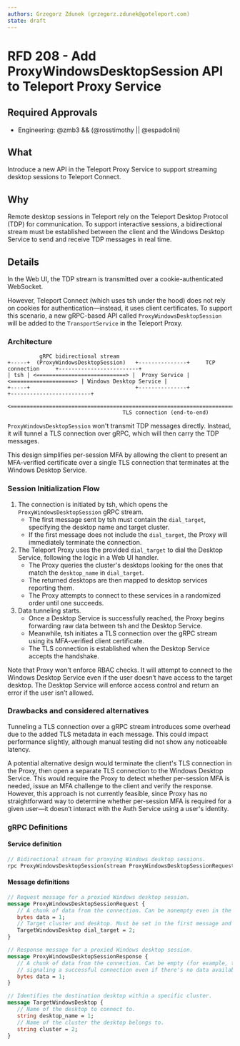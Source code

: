 ```yaml
---
authors: Grzegorz Zdunek (grzegorz.zdunek@goteleport.com)
state: draft
---
```


# RFD 208 - Add ProxyWindowsDesktopSession API to Teleport Proxy Service

## Required Approvals

- Engineering: @zmb3 && (@rosstimothy || @espadolini)

## What

Introduce a new API in the Teleport Proxy Service to support streaming desktop sessions to Teleport Connect.

## Why

Remote desktop sessions in Teleport rely on the Teleport Desktop Protocol (TDP) for communication.
To support interactive sessions, a bidirectional stream must be established between the client and the Windows Desktop Service to send and receive TDP messages in real time.

## Details

In the Web UI, the TDP stream is transmitted over a cookie-authenticated WebSocket. 

However, Teleport Connect (which uses tsh under the hood) does not rely on cookies for authentication—instead, it uses client certificates.
To support this scenario, a new gRPC-based API called `ProxyWindowsDesktopSession` will be added to the `TransportService` in the Teleport Proxy. 

### Architecture

```
          gRPC bidirectional stream   
+-----+  (ProxyWindowsDesktopSession)   +---------------+     TCP connection     +-------------------------+
| tsh | <============================> |  Proxy Service | <====================> | Windows Desktop Service |
+-----+                                 +---------------+                        +-------------------------+
        <======================================================================>
                                    TLS connection (end-to-end)
```

`ProxyWindowsDesktopSession` won't transmit TDP messages directly.
Instead, it will tunnel a TLS connection over gRPC, which will then carry the TDP messages.

This design simplifies per-session MFA by allowing the client to present an MFA-verified certificate over a single TLS connection that terminates at the Windows Desktop Service.

### Session Initialization Flow

1. The connection is initiated by tsh, which opens the `ProxyWindowsDesktopSession` gRPC stream.
   * The first message sent by tsh must contain the `dial_target`, specifying the desktop name and target cluster. 
   * If the first message does not include the `dial_target`, the Proxy will immediately terminate the connection.
2. The Teleport Proxy uses the provided `dial_target` to dial the Desktop Service, following the logic in a Web UI handler.
   * The Proxy queries the cluster's desktops looking for the ones that match the `desktop_name` in `dial_target`.
   * The returned desktops are then mapped to desktop services reporting them.
   * The Proxy attempts to connect to these services in a randomized order until one succeeds.
3. Data tunneling starts.
   * Once a Desktop Service is successfully reached, the Proxy begins forwarding raw data between tsh and the Desktop Service.
   * Meanwhile, tsh initiates a TLS connection over the gRPC stream using its MFA-verified client certificate.
   * The TLS connection is established when the Desktop Service accepts the handshake.

Note that Proxy won't enforce RBAC checks. It will attempt to connect to the Windows Desktop Service even if the user doesn’t have access to the target desktop.
The Desktop Service will enforce access control and return an error if the user isn’t allowed.

### Drawbacks and considered alternatives

Tunneling a TLS connection over a gRPC stream introduces some overhead due to the added TLS metadata in each message. 
This could impact performance slightly, although manual testing did not show any noticeable latency.

A potential alternative design would terminate the client's TLS connection in the Proxy, then open a separate TLS connection to the Windows Desktop Service. 
This would require the Proxy to detect whether per-session MFA is needed, issue an MFA challenge to the client and verify the response.
However, this approach is not currently feasible, since Proxy has no straightforward way to determine whether per-session MFA is required 
for a given user—it doesn’t interact with the Auth Service using a user's identity.

### gRPC Definitions

#### Service definition

```protobuf
// Bidirectional stream for proxying Windows desktop sessions.
rpc ProxyWindowsDesktopSession(stream ProxyWindowsDesktopSessionRequest) returns (stream ProxyWindowsDesktopSessionResponse);
```

#### Message definitions

```protobuf
// Request message for a proxied Windows desktop session.
message ProxyWindowsDesktopSessionRequest {
   // A chunk of data from the connection. Can be nonempty even in the first message, but it's also legal for it to be empty.
   bytes data = 1;
   // Target cluster and desktop. Must be set in the first message and unset in subsequent messages.
   TargetWindowsDesktop dial_target = 2;
}

// Response message for a proxied Windows desktop session.
message ProxyWindowsDesktopSessionResponse {
   // A chunk of data from the connection. Can be empty (for example, to send a message
   // signaling a successful connection even if there's no data available in the connection).
   bytes data = 1;
}

// Identifies the destination desktop within a specific cluster.
message TargetWindowsDesktop {
   // Name of the desktop to connect to.
   string desktop_name = 1;
   // Name of the cluster the desktop belongs to.
   string cluster = 2;
}
```
